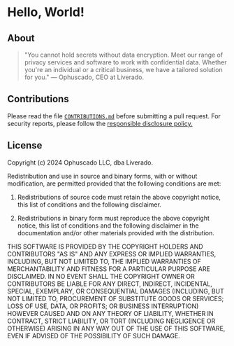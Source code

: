 # Hello, World!

## About

> "You cannot hold secrets without data encryption. Meet our range of privacy services and software to work with confidential data. Whether you're an individual or a critical business, we have a tailored solution for you."
> — Ophuscado, CEO at Liverado.

## Contributions

Please read the file [`CONTRIBUTIONS.md`](https://github.com/Liverado/app/blob/main/CONTRIBUTIONS.md) before submitting a pull request. For security reports, please follow the [responsible disclosure policy.](https://liverado.com/security)

## License

Copyright (c) 2024 Ophuscado LLC, dba Liverado.

Redistribution and use in source and binary forms, with or without modification, are permitted provided that the following conditions are met:

1. Redistributions of source code must retain the above copyright notice, this list of conditions and the following disclaimer.

2. Redistributions in binary form must reproduce the above copyright notice, this list of conditions and the following disclaimer in the documentation and/or other materials provided with the distribution.

THIS SOFTWARE IS PROVIDED BY THE COPYRIGHT HOLDERS AND CONTRIBUTORS "AS IS" AND ANY EXPRESS OR IMPLIED WARRANTIES, INCLUDING, BUT NOT LIMITED TO, THE IMPLIED WARRANTIES OF MERCHANTABILITY AND FITNESS FOR A PARTICULAR PURPOSE ARE DISCLAIMED. IN NO EVENT SHALL THE COPYRIGHT OWNER OR CONTRIBUTORS BE LIABLE FOR ANY DIRECT, INDIRECT, INCIDENTAL, SPECIAL, EXEMPLARY, OR CONSEQUENTIAL DAMAGES (INCLUDING, BUT NOT LIMITED TO, PROCUREMENT OF SUBSTITUTE GOODS OR SERVICES; LOSS OF USE, DATA, OR PROFITS; OR BUSINESS INTERRUPTION) HOWEVER CAUSED AND ON ANY THEORY OF LIABILITY, WHETHER IN CONTRACT, STRICT LIABILITY, OR TORT (INCLUDING NEGLIGENCE OR OTHERWISE) ARISING IN ANY WAY OUT OF THE USE OF THIS SOFTWARE, EVEN IF ADVISED OF THE POSSIBILITY OF SUCH DAMAGE.
